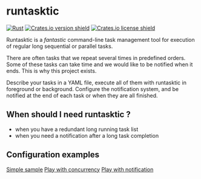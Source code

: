 # runtasktic

[![Rust](https://github.com/Joxit/runtasktic/workflows/Rust/badge.svg)](https://github.com/Joxit/runtasktic/actions?query=workflow%3ARust)
[![Crates.io version shield](https://img.shields.io/crates/v/runtasktic.svg)](https://crates.io/crates/runtasktic)
[![Crates.io license shield](https://img.shields.io/crates/l/runtasktic.svg)](https://crates.io/crates/runtasktic)

Runtasktic is a *fantastic* command-line task management tool for execution of regular long sequential or parallel tasks.

There are often tasks that we repeat several times in predefined orders. Some of these tasks can take time and we would like to be notified when it ends. This is why this project exists.

Describe your tasks in a YAML file, execute all of them with runtasktic in foreground or background. Configure the notification system, and be notified at the end of each task or when they are all finished.

## When should I need runtasktic ?

- when you have a redundant long running task list
- when you need a notification after a long task completion

## Configuration examples

[Simple sample](https://github.com/Joxit/task-scheduler/blob/master/tests/resources/sample.yml)
[Play with concurrency](https://github.com/Joxit/task-scheduler/blob/master/tests/resources/concurrency.yml)
[Play with notification](https://github.com/Joxit/task-scheduler/blob/master/tests/resources/notification.yml)